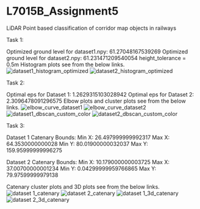 # L7015B_Assignment5
LiDAR Point based classification of corridor map objects in railways

Task 1:

Optimized ground level for dataset1.npy: 61.27048167539269
Optimized ground level for dataset2.npy: 61.231471209540054
height_tolerance = 0.5m
Histogram plots see from the below links. 
![dataset1_histogram_optimized](https://github.com/user-attachments/assets/779d3a7f-2fcc-490f-82cc-7c824c9d58eb)
![dataset2_histogram_optimized](https://github.com/user-attachments/assets/b367e2fa-6711-4317-8130-5de95d91fea4)

Task 2:

Optimal eps for Dataset 1: 1.2629315103028942
Optimal eps for Dataset 2: 2.3096478091296575
Elbow plots and cluster plots see from the below links.
![elbow_curve_dataset1](https://github.com/user-attachments/assets/76fc6cfc-d907-4cf9-9825-c1c50f27324e)
![elbow_curve_dataset2](https://github.com/user-attachments/assets/b3e20797-0a38-4103-9bf2-4071666d6444)
![dataset1_dbscan_custom_color](https://github.com/user-attachments/assets/9eb3d796-3377-4b9b-8654-11b2b5e33f64)
![dataset2_dbscan_custom_color](https://github.com/user-attachments/assets/fead55e8-abdc-48e7-bea9-4fa7c6da6432)

Task 3:

Dataset 1 Catenary Bounds:
  Min X: 26.497999999992317
  Max X: 64.3530000000028
  Min Y: 80.01900000032037
  Max Y: 159.95999999996275

Dataset 2 Catenary Bounds:
  Min X: 10.179000000003725
  Max X: 37.00700000001234
  Min Y: 0.04299999959766865
  Max Y: 79.97599999979138

Catenary cluster plots and 3D plots see from the below links.  
![dataset 1_catenary](https://github.com/user-attachments/assets/eb6526a7-a247-43c5-b01c-2eb5da8bedfb)
![dataset 2_catenary](https://github.com/user-attachments/assets/b725cd13-9fde-4316-93f5-b38d98fee635)
![dataset 1_3d_catenary](https://github.com/user-attachments/assets/0f4bce94-1287-4a00-86e9-f3362ac9290e)
![dataset 2_3d_catenary](https://github.com/user-attachments/assets/31e37e0e-c757-45f7-9e04-8a04e917201d)









